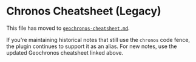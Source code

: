 # Chronos Cheatsheet (Legacy)

This file has moved to [`geochronos-cheatsheet.md`](./geochronos-cheatsheet.md).

If you're maintaining historical notes that still use the `chronos` code fence, the plugin continues to support it as an alias. For new notes, use the updated Geochronos cheatsheet linked above.

